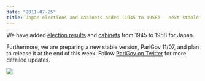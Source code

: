 ```yaml
---
date: "2011-07-25"
title: Japan elections and cabinets added (1945 to 1958) – next stable preparations
---
```


We have added [election results](http://dev.parlgov.org/data/jpn/election-parliament/) and [cabinets](http://dev.parlgov.org/data/jpn/cabinet-party/) from 1945 to 1958 for Japan.

Furthermore, we are preparing a new stable version, ParlGov 11/07, and plan to release it at the end of this week. Follow [ParlGov on Twitter](http://twitter.com/#!/ParlGov) for more detailed updates.

![](/images/parliament-sweden.jpg)
